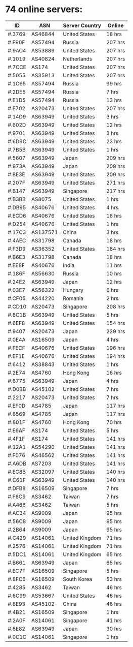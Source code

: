 # 74 online servers:

| ID | ASN | Server Country | Online |
| ------ | ------ | ------ | ------ |
| #.3769 | AS46844 | United States | 18 hrs |
| #.F90F | AS57494 | Russia | 207 hrs |
| #.9AC4 | AS53889 | United States | 207 hrs |
| #.1019 | AS40824 | Netherlands | 207 hrs |
| #.7CCE | AS174 | United States | 207 hrs |
| #.5055 | AS35913 | United States | 207 hrs |
| #.1C65 | AS57494 | Russia | 99 hrs |
| #.2DE5 | AS57494 | Russia | 7 hrs |
| #.E1D5 | AS57494 | Russia | 13 hrs |
| #.E702 | AS20473 | United States | 207 hrs |
| #.14D9 | AS63949 | United States | 3 hrs |
| #.602D | AS63949 | United States | 12 hrs |
| #.9701 | AS63949 | United States | 3 hrs |
| #.6D9C | AS63949 | United States | 23 hrs |
| #.7B5B | AS63949 | United States | 1 hrs |
| #.5607 | AS63949 | Japan | 209 hrs |
| #.973A | AS63949 | Japan | 209 hrs |
| #.BE3E | AS63949 | United States | 209 hrs |
| #.207F | AS63949 | United States | 271 hrs |
| #.B147 | AS63949 | Singapore | 217 hrs |
| #.B3BB | AS8075 | United States | 1 hrs |
| #.DB95 | AS40676 | United States | 4 hrs |
| #.ECD6 | AS40676 | United States | 16 hrs |
| #.D254 | AS40676 | United States | 1 hrs |
| #.17C3 | AS137571 | China | 3 hrs |
| #.4AEC | AS31798 | Canada | 18 hrs |
| #.F3D9 | AS36352 | United States | 184 hrs |
| #.B6E3 | AS31798 | Canada | 18 hrs |
| #.EE8F | AS40676 | India | 11 hrs |
| #.186F | AS56630 | Russia | 10 hrs |
| #.24E2 | AS63949 | Japan | 12 hrs |
| #.03E7 | AS56322 | Hungary | 6 hrs |
| #.CF05 | AS44220 | Romania | 2 hrs |
| #.CD10 | AS20473 | Singapore | 208 hrs |
| #.8C1B | AS63949 | United States | 5 hrs |
| #.6EF8 | AS63949 | United States | 154 hrs |
| #.9407 | AS20473 | Japan | 229 hrs |
| #.0E4A | AS16509 | Japan | 4 hrs |
| #.FECF | AS40676 | United States | 196 hrs |
| #.EF1E | AS40676 | United States | 194 hrs |
| #.6412 | AS38843 | United States | 1 hrs |
| #.2E74 | AS4760 | Hong Kong | 16 hrs |
| #.6775 | AS63949 | Japan | 4 hrs |
| #.D0BB | AS45102 | United States | 7 hrs |
| #.2217 | AS20473 | United States | 7 hrs |
| #.EF0D | AS4785 | Japan | 117 hrs |
| #.8569 | AS4785 | Japan | 117 hrs |
| #.801F | AS4760 | Hong Kong | 70 hrs |
| #.E6AF | AS174 | United States | 5 hrs |
| #.4F1F | AS174 | United States | 141 hrs |
| #.12A1 | AS54290 | United States | 141 hrs |
| #.F076 | AS46562 | United States | 141 hrs |
| #.A6DB | AS7203 | United States | 141 hrs |
| #.EC8B | AS32097 | United States | 140 hrs |
| #.C61F | AS63949 | United States | 140 hrs |
| #.DFB8 | AS16509 | Singapore | 7 hrs |
| #.F6C9 | AS3462 | Taiwan | 7 hrs |
| #.A466 | AS3462 | Taiwan | 5 hrs |
| #.AC34 | AS9009 | Japan | 95 hrs |
| #.56C8 | AS9009 | Japan | 95 hrs |
| #.2B64 | AS9009 | Japan | 95 hrs |
| #.C429 | AS14061 | United Kingdom | 71 hrs |
| #.2576 | AS14061 | United Kingdom | 71 hrs |
| #.5DC1 | AS14061 | United Kingdom | 65 hrs |
| #.B661 | AS63949 | Japan | 65 hrs |
| #.EC7F | AS16509 | Singapore | 5 hrs |
| #.8FC6 | AS16509 | South Korea | 53 hrs |
| #.4285 | AS3462 | Taiwan | 46 hrs |
| #.6C99 | AS53667 | United States | 46 hrs |
| #.8E93 | AS45102 | China | 46 hrs |
| #.4B21 | AS16509 | Singapore | 1 hrs |
| #.2A0F | AS14061 | Singapore | 41 hrs |
| #.6E82 | AS63949 | Japan | 30 hrs |
| #.0C1C | AS14061 | Singapore | 1 hrs |

